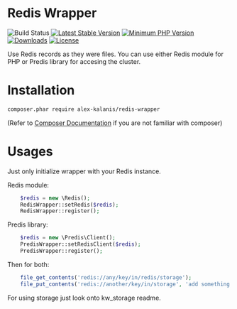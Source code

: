 Redis Wrapper
=============

![Build Status](https://github.com/alex-kalanis/redis-wrapper/actions/workflows/code_checks.yml/badge.svg)
[![Latest Stable Version](https://poser.pugx.org/alex-kalanis/redis-wrapper/v/stable.svg?v=1)](https://packagist.org/packages/alex-kalanis/redis-wrapper)
[![Minimum PHP Version](https://img.shields.io/badge/php-%3E%3D%207.4-8892BF.svg)](https://php.net/)
[![Downloads](https://img.shields.io/packagist/dt/alex-kalanis/redis-wrapper.svg?v1)](https://packagist.org/packages/alex-kalanis/redis-wrapper)
[![License](https://poser.pugx.org/alex-kalanis/redis-wrapper/license.svg?v=1)](https://packagist.org/packages/alex-kalanis/redis-wrapper)

Use Redis records as they were files. You can use either Redis module for PHP or Predis library for accesing the cluster.

# Installation

```bash
composer.phar require alex-kalanis/redis-wrapper
```

(Refer to [Composer Documentation](https://github.com/composer/composer/blob/master/doc/00-intro.md#introduction) if you are not
familiar with composer)

# Usages

Just only initialize wrapper with your Redis instance.

Redis module:

```php
    $redis = new \Redis();
    RedisWrapper::setRedis($redis);
    RedisWrapper::register();
```

Predis library:

```php
    $redis = new \Predis\Client();
    PredisWrapper::setRedisClient($redis);
    PredisWrapper::register();
```

Then for both:

```php
    file_get_contents('redis://any/key/in/redis/storage');
    file_put_contents('redis://another/key/in/storage', 'add something');
```

For using storage just look onto kw_storage readme.
